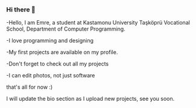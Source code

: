 ### Hi there 👋
-Hello, I am Emre, a student at Kastamonu University Taşköprü Vocational School, Department of Computer Programming.

-I love programming and designing


-My first projects are available on my profile.


-Don't forget to check out all my projects


-I can edit photos, not just software


that's all for now :)


I will update the bio section as I upload new projects, see you soon.
